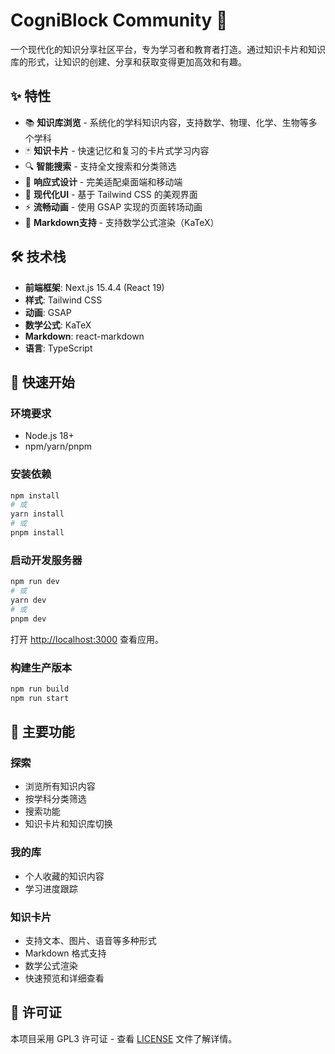# CogniBlock Community 🧠

一个现代化的知识分享社区平台，专为学习者和教育者打造。通过知识卡片和知识库的形式，让知识的创建、分享和获取变得更加高效和有趣。

## ✨ 特性

- 📚 **知识库浏览** - 系统化的学科知识内容，支持数学、物理、化学、生物等多个学科
- 🃏 **知识卡片** - 快速记忆和复习的卡片式学习内容
- 🔍 **智能搜索** - 支持全文搜索和分类筛选
- 📱 **响应式设计** - 完美适配桌面端和移动端
- 🎨 **现代化UI** - 基于 Tailwind CSS 的美观界面
- ⚡ **流畅动画** - 使用 GSAP 实现的页面转场动画
- 📖 **Markdown支持** - 支持数学公式渲染（KaTeX）

## 🛠️ 技术栈

- **前端框架**: Next.js 15.4.4 (React 19)
- **样式**: Tailwind CSS
- **动画**: GSAP
- **数学公式**: KaTeX
- **Markdown**: react-markdown
- **语言**: TypeScript

## 🚀 快速开始

### 环境要求

- Node.js 18+ 
- npm/yarn/pnpm

### 安装依赖

```bash
npm install
# 或
yarn install
# 或
pnpm install
```

### 启动开发服务器

```bash
npm run dev
# 或
yarn dev
# 或
pnpm dev
```

打开 [http://localhost:3000](http://localhost:3000) 查看应用。

### 构建生产版本

```bash
npm run build
npm run start
```

## 🎯 主要功能

### 探索
- 浏览所有知识内容
- 按学科分类筛选
- 搜索功能
- 知识卡片和知识库切换

### 我的库
- 个人收藏的知识内容
- 学习进度跟踪

### 知识卡片
- 支持文本、图片、语音等多种形式
- Markdown 格式支持
- 数学公式渲染
- 快速预览和详细查看

## 📄 许可证

本项目采用 GPL3 许可证 - 查看 [LICENSE](LICENSE) 文件了解详情。
